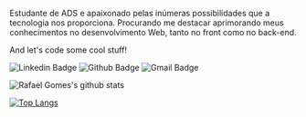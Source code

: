 Estudante de ADS e apaixonado pelas inúmeras possibilidades que a tecnologia nos proporciona.
Procurando me destacar aprimorando meus conhecimentos no desenvolvimento Web, tanto no front como no back-end.

And let's code some cool stuff!

![Linkedin Badge](https://img.shields.io/badge/Rafael%20Gomes-blue?style=flat-square&logo=Linkedin&logoColor=white&link=https://www.linkedin.com/in/rafaelsgomes/) ![Github Badge](https://img.shields.io/badge/RafaelsGomes-181717?style=flat-square&logo=Github&logoColor=white&link=https://github.com/rafaelsgomes) ![Gmail Badge](https://img.shields.io/badge/-rafaelsgomes.dev@gmail.com-c14438?style=flat-square&logo=Gmail&logoColor=white&link=mailto:rafaelsgomes.dev@gmail)

![Rafael Gomes's github stats](https://github-readme-stats.vercel.app/api?username=rafaelsgomes&show_icons=true&theme=dracula)

[![Top Langs](https://github-readme-stats.vercel.app/api/top-langs/?username=rafaelsgomes&layout=compact)](https://github.com/rafaelsgomes)
